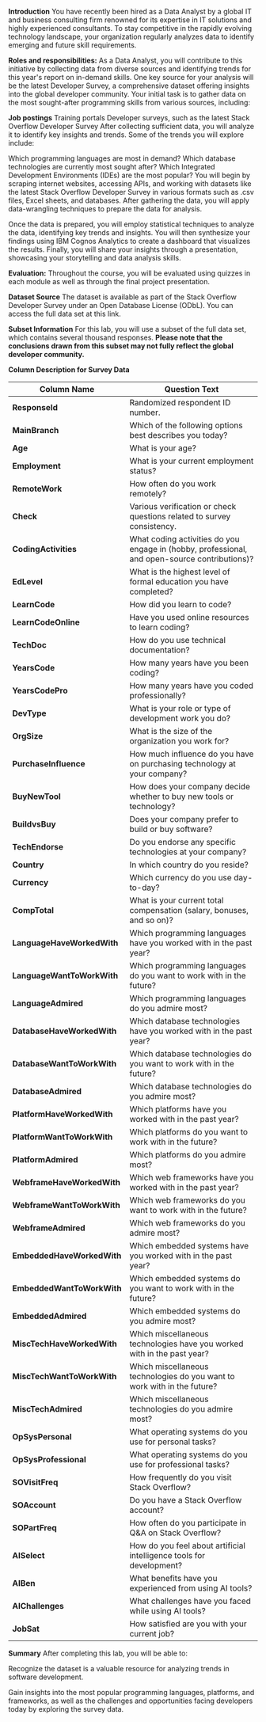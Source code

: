 **Introduction**
You have recently been hired as a Data Analyst by a global IT and business consulting firm renowned for its expertise in IT solutions and highly experienced consultants. To stay competitive in the rapidly evolving technology landscape, your organization regularly analyzes data to identify emerging and future skill requirements.

**Roles and responsibilities:**
As a Data Analyst, you will contribute to this initiative by collecting data from diverse sources and identifying trends for this year's report on in-demand skills. One key source for your analysis will be the latest Developer Survey, a comprehensive dataset offering insights into the global developer community.
Your initial task is to gather data on the most sought-after programming skills from various sources, including:

**Job postings**
Training portals
Developer surveys, such as the latest Stack Overflow Developer Survey
After collecting sufficient data, you will analyze it to identify key insights and trends. Some of the trends you will explore include:

Which programming languages are most in demand?
Which database technologies are currently most sought after?
Which Integrated Development Environments (IDEs) are the most popular?
You will begin by scraping internet websites, accessing APIs, and working with datasets like the latest Stack Overflow Developer Survey in various formats such as .csv files, Excel sheets, and databases.
After gathering the data, you will apply data-wrangling techniques to prepare the data for analysis.

Once the data is prepared, you will employ statistical techniques to analyze the data, identifying key trends and insights. You will then synthesize your findings using IBM Cognos Analytics to create a dashboard that visualizes the results. Finally, you will share your insights through a presentation, showcasing your storytelling and data analysis skills.

**Evaluation:**
Throughout the course, you will be evaluated using quizzes in each module as well as through the final project presentation.

**Dataset Source**
The dataset is available as part of the Stack Overflow Developer Survey under an Open Database License (ODbL). You can access the full data set at this link.

**Subset Information**
For this lab, you will use a subset of the full data set, which contains several thousand responses. 
**Please note that the conclusions drawn from this subset may not fully reflect the global developer community.**

**Column Description for Survey Data**

| Column Name                 | Question Text |
|-----------------------------|--------------|
| **ResponseId**              | Randomized respondent ID number. |
| **MainBranch**              | Which of the following options best describes you today? |
| **Age**                     | What is your age? |
| **Employment**              | What is your current employment status? |
| **RemoteWork**              | How often do you work remotely? |
| **Check**                   | Various verification or check questions related to survey consistency. |
| **CodingActivities**        | What coding activities do you engage in (hobby, professional, and open-source contributions)? |
| **EdLevel**                 | What is the highest level of formal education you have completed? |
| **LearnCode**               | How did you learn to code? |
| **LearnCodeOnline**         | Have you used online resources to learn coding? |
| **TechDoc**                 | How do you use technical documentation? |
| **YearsCode**               | How many years have you been coding? |
| **YearsCodePro**            | How many years have you coded professionally? |
| **DevType**                 | What is your role or type of development work you do? |
| **OrgSize**                 | What is the size of the organization you work for? |
| **PurchaseInfluence**       | How much influence do you have on purchasing technology at your company? |
| **BuyNewTool**              | How does your company decide whether to buy new tools or technology? |
| **BuildvsBuy**              | Does your company prefer to build or buy software? |
| **TechEndorse**             | Do you endorse any specific technologies at your company? |
| **Country**                 | In which country do you reside? |
| **Currency**                | Which currency do you use day-to-day? |
| **CompTotal**               | What is your current total compensation (salary, bonuses, and so on)? |
| **LanguageHaveWorkedWith**  | Which programming languages have you worked with in the past year? |
| **LanguageWantToWorkWith**  | Which programming languages do you want to work with in the future? |
| **LanguageAdmired**         | Which programming languages do you admire most? |
| **DatabaseHaveWorkedWith**  | Which database technologies have you worked with in the past year? |
| **DatabaseWantToWorkWith**  | Which database technologies do you want to work with in the future? |
| **DatabaseAdmired**         | Which database technologies do you admire most? |
| **PlatformHaveWorkedWith**  | Which platforms have you worked with in the past year? |
| **PlatformWantToWorkWith**  | Which platforms do you want to work with in the future? |
| **PlatformAdmired**         | Which platforms do you admire most? |
| **WebframeHaveWorkedWith**  | Which web frameworks have you worked with in the past year? |
| **WebframeWantToWorkWith**  | Which web frameworks do you want to work with in the future? |
| **WebframeAdmired**         | Which web frameworks do you admire most? |
| **EmbeddedHaveWorkedWith**  | Which embedded systems have you worked with in the past year? |
| **EmbeddedWantToWorkWith**  | Which embedded systems do you want to work with in the future? |
| **EmbeddedAdmired**         | Which embedded systems do you admire most? |
| **MiscTechHaveWorkedWith**  | Which miscellaneous technologies have you worked with in the past year? |
| **MiscTechWantToWorkWith**  | Which miscellaneous technologies do you want to work with in the future? |
| **MiscTechAdmired**         | Which miscellaneous technologies do you admire most? |
| **OpSysPersonal**           | What operating systems do you use for personal tasks? |
| **OpSysProfessional**       | What operating systems do you use for professional tasks? |
| **SOVisitFreq**             | How frequently do you visit Stack Overflow? |
| **SOAccount**               | Do you have a Stack Overflow account? |
| **SOPartFreq**              | How often do you participate in Q&A on Stack Overflow? |
| **AISelect**                | How do you feel about artificial intelligence tools for development? |
| **AIBen**                   | What benefits have you experienced from using AI tools? |
| **AIChallenges**            | What challenges have you faced while using AI tools? |
| **JobSat**                  | How satisfied are you with your current job? |


**Summary**
After completing this lab, you will be able to:

Recognize the dataset is a valuable resource for analyzing trends in software development.

Gain insights into the most popular programming languages, platforms, and frameworks, as well as the challenges and opportunities facing developers today by exploring the survey data.

